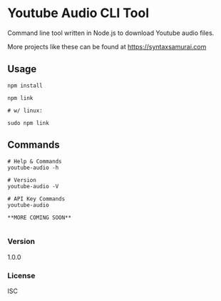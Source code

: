 # Youtube Audio CLI Tool

Command line tool written in Node.js to download Youtube audio files.


More projects like these can be found at https://syntaxsamurai.com

## Usage

```
npm install

npm link

# w/ linux:

sudo npm link
```

## Commands

```
# Help & Commands
youtube-audio -h

# Version
youtube-audio -V

# API Key Commands
youtube-audio

**MORE COMING SOON**


```

### Version

1.0.0

### License

ISC
